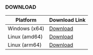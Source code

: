 ### DOWNLOAD
| Platform      | Download Link |
|---------------|---------------|
| Windows (x64) | [Download](https://github.com/chelaxian/FreeNetCalc/actions/runs/13073168816/artifacts/2516756095) |
| Linux (amd64) | [Download](https://github.com/chelaxian/FreeNetCalc/actions/runs/13073168816/artifacts/2516753864) |
| Linux (arm64) | [Download](https://github.com/chelaxian/FreeNetCalc/actions/runs/13073168816/artifacts/2516754714) |
